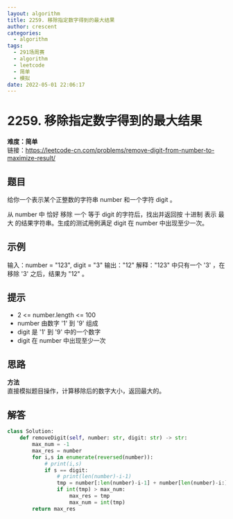 ```yaml
---
layout: algorithm
title: 2259. 移除指定数字得到的最大结果
author: crescent
categories:
  - algorithm
tags:
  - 291场周赛
  - algorithm
  - leetcode
  - 简单
  - 模拟
date: 2022-05-01 22:06:17
---
```

# 2259. 移除指定数字得到的最大结果
**难度：简单**  
链接：https://leetcode-cn.com/problems/remove-digit-from-number-to-maximize-result/
## 题目
给你一个表示某个正整数的字符串 number 和一个字符 digit 。

从 number 中 恰好 移除 一个 等于 digit 的字符后，找出并返回按 十进制 表示 最大 的结果字符串。生成的测试用例满足 digit 在 number 中出现至少一次。

## 示例
输入：number = "123", digit = "3"
输出："12"
解释："123" 中只有一个 '3' ，在移除 '3' 之后，结果为 "12" 。


## 提示
+ 2 <= number.length <= 100
+ number 由数字 '1' 到 '9' 组成
+ digit 是 '1' 到 '9' 中的一个数字
+ digit 在 number 中出现至少一次

## 思路
**方法**  
直接模拟题目操作，计算移除后的数字大小，返回最大的。

## 解答
``` python
class Solution:
    def removeDigit(self, number: str, digit: str) -> str:
        max_num = -1
        max_res = number
        for i,s in enumerate(reversed(number)):
            # print(i,s)
            if s == digit:
                # print(len(number)-i-1)
                tmp = number[:len(number)-i-1] + number[len(number)-i:]
                if int(tmp) > max_num:
                    max_res = tmp
                    max_num = int(tmp)
        return max_res
```